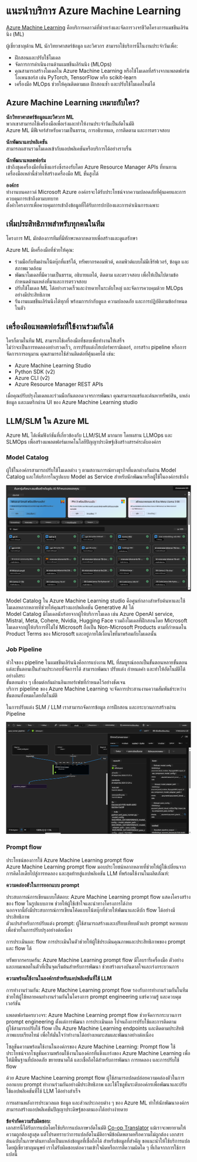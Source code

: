 <!--
CO_OP_TRANSLATOR_METADATA:
{
  "original_hash": "7fe541373802e33568e94e13226d463c",
  "translation_date": "2025-07-17T09:42:28+00:00",
  "source_file": "md/03.FineTuning/Introduce_AzureML.md",
  "language_code": "th"
}
-->
# **แนะนำบริการ Azure Machine Learning**

[Azure Machine Learning](https://ml.azure.com?WT.mc_id=aiml-138114-kinfeylo) คือบริการคลาวด์ที่ช่วยเร่งและจัดการวงจรชีวิตโครงการแมชชีนเลิร์นนิง (ML)

ผู้เชี่ยวชาญด้าน ML นักวิทยาศาสตร์ข้อมูล และวิศวกร สามารถใช้บริการนี้ในงานประจำวันเพื่อ:

- ฝึกสอนและปรับใช้โมเดล  
- จัดการการดำเนินงานด้านแมชชีนเลิร์นนิง (MLOps)  
- คุณสามารถสร้างโมเดลใน Azure Machine Learning หรือใช้โมเดลที่สร้างจากแพลตฟอร์มโอเพนซอร์ส เช่น PyTorch, TensorFlow หรือ scikit-learn  
- เครื่องมือ MLOps ช่วยให้คุณติดตามผล ฝึกสอนซ้ำ และปรับใช้โมเดลใหม่ได้  

## Azure Machine Learning เหมาะกับใคร?

**นักวิทยาศาสตร์ข้อมูลและวิศวกร ML**  
พวกเขาสามารถใช้เครื่องมือเพื่อเร่งและทำให้งานประจำวันเป็นอัตโนมัติ  
Azure ML มีฟีเจอร์สำหรับความเป็นธรรม, การอธิบายผล, การติดตาม และการตรวจสอบ  

**นักพัฒนาแอปพลิเคชัน**  
สามารถผสานรวมโมเดลเข้ากับแอปพลิเคชันหรือบริการได้อย่างราบรื่น  

**นักพัฒนาแพลตฟอร์ม**  
เข้าถึงชุดเครื่องมือที่แข็งแกร่งซึ่งรองรับโดย Azure Resource Manager APIs ที่ทนทาน  
เครื่องมือเหล่านี้ช่วยให้สร้างเครื่องมือ ML ขั้นสูงได้  

**องค์กร**  
ทำงานบนคลาวด์ Microsoft Azure องค์กรจะได้รับประโยชน์จากความปลอดภัยที่คุ้นเคยและการควบคุมการเข้าถึงตามบทบาท  
ตั้งค่าโครงการเพื่อควบคุมการเข้าถึงข้อมูลที่ได้รับการปกป้องและการดำเนินการเฉพาะ  

## เพิ่มประสิทธิภาพสำหรับทุกคนในทีม  
โครงการ ML มักต้องการทีมที่มีทักษะหลากหลายเพื่อสร้างและดูแลรักษา  

Azure ML มีเครื่องมือที่ช่วยให้คุณ:  
- ร่วมมือกับทีมผ่านโน้ตบุ๊กที่แชร์ได้, ทรัพยากรคอมพิวต์, คอมพิวต์แบบไม่มีเซิร์ฟเวอร์, ข้อมูล และสภาพแวดล้อม  
- พัฒนาโมเดลที่มีความเป็นธรรม, อธิบายผลได้, ติดตาม และตรวจสอบ เพื่อให้เป็นไปตามข้อกำหนดด้านแหล่งที่มาและการตรวจสอบ  
- ปรับใช้โมเดล ML ได้อย่างรวดเร็วและง่ายดายในระดับใหญ่ และจัดการควบคุมด้วย MLOps อย่างมีประสิทธิภาพ  
- รันงานแมชชีนเลิร์นนิงได้ทุกที่ พร้อมการกำกับดูแล ความปลอดภัย และการปฏิบัติตามข้อกำหนดในตัว  

## เครื่องมือแพลตฟอร์มที่ใช้งานร่วมกันได้  

ใครก็ตามในทีม ML สามารถใช้เครื่องมือที่ชอบเพื่อทำงานให้เสร็จ  
ไม่ว่าจะเป็นการทดลองอย่างรวดเร็ว, การปรับแต่งไฮเปอร์พารามิเตอร์, การสร้าง pipeline หรือการจัดการการอนุมาน คุณสามารถใช้ส่วนติดต่อที่คุ้นเคยได้ เช่น:  
- Azure Machine Learning Studio  
- Python SDK (v2)  
- Azure CLI (v2)  
- Azure Resource Manager REST APIs  

เมื่อคุณปรับปรุงโมเดลและร่วมมือกันตลอดวงจรการพัฒนา คุณสามารถแชร์และค้นหาทรัพย์สิน, แหล่งข้อมูล และเมตริกผ่าน UI ของ Azure Machine Learning studio  

## **LLM/SLM ใน Azure ML**

Azure ML ได้เพิ่มฟังก์ชันที่เกี่ยวข้องกับ LLM/SLM มากมาย โดยผสาน LLMOps และ SLMOps เพื่อสร้างแพลตฟอร์มเทคโนโลยีปัญญาประดิษฐ์เชิงสร้างสรรค์ระดับองค์กร  

### **Model Catalog**

ผู้ใช้ในองค์กรสามารถปรับใช้โมเดลต่าง ๆ ตามสถานการณ์ทางธุรกิจที่แตกต่างกันผ่าน Model Catalog และให้บริการในรูปแบบ Model as Service สำหรับนักพัฒนาหรือผู้ใช้ในองค์กรเข้าถึง  

![models](../../../../translated_images/models.e6c7ff50a51806fd0bfd398477e3db3d5c3dc545cd7308344e448e0b8d8295a1.th.png)  

Model Catalog ใน Azure Machine Learning studio คือศูนย์กลางสำหรับค้นหาและใช้โมเดลหลากหลายที่ช่วยให้คุณสร้างแอปพลิเคชัน Generative AI ได้  
Model Catalog มีโมเดลนับร้อยจากผู้ให้บริการโมเดล เช่น Azure OpenAI service, Mistral, Meta, Cohere, Nvidia, Hugging Face รวมถึงโมเดลที่ฝึกสอนโดย Microsoft  
โมเดลจากผู้ให้บริการที่ไม่ใช่ Microsoft ถือเป็น Non-Microsoft Products ตามที่กำหนดใน Product Terms ของ Microsoft และอยู่ภายใต้เงื่อนไขที่มาพร้อมกับโมเดลนั้น  

### **Job Pipeline**

หัวใจของ pipeline ในแมชชีนเลิร์นนิงคือการแบ่งงาน ML ที่สมบูรณ์ออกเป็นขั้นตอนหลายขั้นตอน  
แต่ละขั้นตอนเป็นส่วนประกอบที่จัดการได้ สามารถพัฒนา ปรับแต่ง กำหนดค่า และทำให้อัตโนมัติได้อย่างอิสระ  
ขั้นตอนต่าง ๆ เชื่อมต่อกันผ่านอินเทอร์เฟซที่กำหนดไว้อย่างชัดเจน  
บริการ pipeline ของ Azure Machine Learning จะจัดการประสานงานความสัมพันธ์ระหว่างขั้นตอนทั้งหมดโดยอัตโนมัติ  

ในการปรับแต่ง SLM / LLM เราสามารถจัดการข้อมูล การฝึกสอน และกระบวนการสร้างผ่าน Pipeline  

![finetuning](../../../../translated_images/finetuning.6559da198851fa523d94d6f0b9f271fa6e1bbac13db0024ebda43cb5348a4633.th.png)  

### **Prompt flow**

ประโยชน์ของการใช้ Azure Machine Learning prompt flow  
Azure Machine Learning prompt flow มอบประโยชน์หลากหลายที่ช่วยให้ผู้ใช้เปลี่ยนจากการคิดไอเดียไปสู่การทดลอง และสุดท้ายสู่แอปพลิเคชัน LLM ที่พร้อมใช้งานในผลิตภัณฑ์:  

**ความคล่องตัวในการออกแบบ prompt**  

ประสบการณ์การเขียนแบบโต้ตอบ: Azure Machine Learning prompt flow แสดงโครงสร้างของ flow ในรูปแบบภาพ ช่วยให้ผู้ใช้เข้าใจและนำทางโครงการได้ง่าย  
นอกจากนี้ยังมีประสบการณ์การเขียนโค้ดแบบโน้ตบุ๊กที่ช่วยให้พัฒนาและดีบัก flow ได้อย่างมีประสิทธิภาพ  
ตัวแปรสำหรับการปรับแต่ง prompt: ผู้ใช้สามารถสร้างและเปรียบเทียบตัวแปร prompt หลายแบบ เพื่อช่วยในการปรับปรุงอย่างต่อเนื่อง  

การประเมินผล: flow การประเมินในตัวช่วยให้ผู้ใช้ประเมินคุณภาพและประสิทธิภาพของ prompt และ flow ได้  

ทรัพยากรครบครัน: Azure Machine Learning prompt flow มีไลบรารีเครื่องมือ ตัวอย่าง และเทมเพลตในตัวที่เป็นจุดเริ่มต้นสำหรับการพัฒนา ช่วยสร้างแรงบันดาลใจและเร่งกระบวนการ  

**ความพร้อมใช้งานในองค์กรสำหรับแอปพลิเคชันที่ใช้ LLM**  

การทำงานร่วมกัน: Azure Machine Learning prompt flow รองรับการทำงานร่วมกันในทีม ช่วยให้ผู้ใช้หลายคนทำงานร่วมกันในโครงการ prompt engineering แชร์ความรู้ และควบคุมเวอร์ชัน  

แพลตฟอร์มครบวงจร: Azure Machine Learning prompt flow ช่วยจัดการกระบวนการ prompt engineering ตั้งแต่การพัฒนา การประเมินผล ไปจนถึงการปรับใช้และการติดตาม  
ผู้ใช้สามารถปรับใช้ flow เป็น Azure Machine Learning endpoints และติดตามประสิทธิภาพแบบเรียลไทม์ เพื่อให้มั่นใจว่าทำงานได้อย่างเหมาะสมและพัฒนาอย่างต่อเนื่อง  

โซลูชันความพร้อมใช้งานในองค์กรของ Azure Machine Learning: Prompt flow ใช้ประโยชน์จากโซลูชันความพร้อมใช้งานในองค์กรที่แข็งแกร่งของ Azure Machine Learning เพื่อให้มีพื้นฐานที่ปลอดภัย ขยายขนาดได้ และเชื่อถือได้สำหรับการพัฒนา การทดลอง และการปรับใช้ flow  

ด้วย Azure Machine Learning prompt flow ผู้ใช้สามารถปลดปล่อยความคล่องตัวในการออกแบบ prompt ทำงานร่วมกันอย่างมีประสิทธิภาพ และใช้โซลูชันระดับองค์กรเพื่อพัฒนาและปรับใช้แอปพลิเคชันที่ใช้ LLM ได้อย่างสำเร็จ  

การผสานพลังการประมวลผล ข้อมูล และส่วนประกอบต่าง ๆ ของ Azure ML ทำให้นักพัฒนาองค์กรสามารถสร้างแอปพลิเคชันปัญญาประดิษฐ์ของตนเองได้อย่างง่ายดาย

**ข้อจำกัดความรับผิดชอบ**:  
เอกสารนี้ได้รับการแปลโดยใช้บริการแปลภาษาอัตโนมัติ [Co-op Translator](https://github.com/Azure/co-op-translator) แม้เราจะพยายามให้ความถูกต้องสูงสุด แต่โปรดทราบว่าการแปลอัตโนมัติอาจมีข้อผิดพลาดหรือความไม่ถูกต้อง เอกสารต้นฉบับในภาษาต้นทางถือเป็นแหล่งข้อมูลที่เชื่อถือได้ สำหรับข้อมูลที่สำคัญ ขอแนะนำให้ใช้บริการแปลโดยผู้เชี่ยวชาญมนุษย์ เราไม่รับผิดชอบต่อความเข้าใจผิดหรือการตีความผิดใด ๆ ที่เกิดจากการใช้การแปลนี้